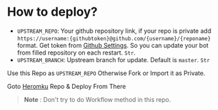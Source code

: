 # How to deploy?

- `UPSTREAM_REPO`: Your github repository link, if your repo is private add `https://username:{githubtoken}@github.com/{username}/{reponame}` format. Get token from [Github Settings](https://github.com/settings/tokens). So you can update your bot from filled repository on each restart. `Str`.
- `UPSTREAM_BRANCH`: Upstream branch for update. Default is `master`. `Str`

Use this Repo as `UPSTREAM_REPO` Otherwise Fork or Import it as Private.

Goto [Heromku](https://github.com/kctelegram5/Heromku) Repo & Deploy From There 

> **Note** : Don't try to do Workflow method in this repo.
